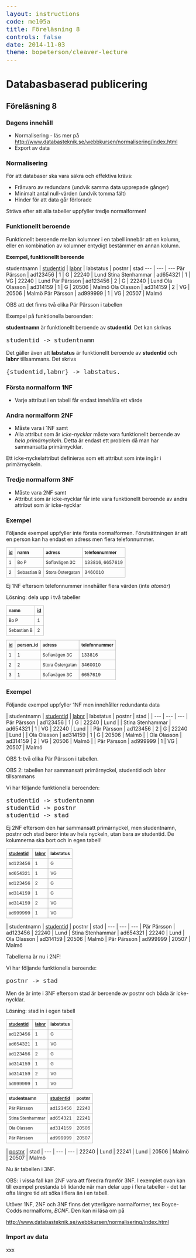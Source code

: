 ```yaml
---
layout: instructions
code: me105a
title: Föreläsning 8
controls: false
date: 2014-11-03
theme: bopeterson/cleaver-lecture
---
```


<style>
table {border-collapse: collapse;font-size:smaller}
th, td {border: 1px solid #BBBBBB}
th, td {text-align:left}
th, td {padding: 6px;}
hr {display: none}
pre {font-size:large}
.content {text-align:left}
</style>

# Databasbaserad publicering

## Föreläsning 8

### Dagens innehåll

- Normalisering - läs mer på <http://www.databasteknik.se/webbkursen/normalisering/index.html>
- Export av data

### Normalisering
För att databaser ska vara säkra och effektiva krävs:- Frånvaro av redundans (undvik samma data upprepade gånger)- Minimalt antal null-värden (undvik tomma fält)- Hinder för att data går förloradeSträva efter att alla tabeller uppfyller tredje normalformen!### Funktionellt beroendeFunktionellt beroende mellan kolumner i en tabell innebär att en kolumn, eller en kombination av kolumner entydigt bestämmer en annan kolumn. **Exempel, funktionellt beroende**studentnamn | <u>studentid</u> | <u>labnr</u> | labstatus | postnr | stad--- | --- | --- Pär Pärsson | ad123456 | 1 | G | 22240 | LundStina Stenhammar | ad654321 | 1 | VG | 22240 | LundPär Pärsson | ad123456 | 2 | G | 22240 | LundOla Olasson | ad314159 | 1 | G | 20506 | MalmöOla Olasson | ad314159 | 2 | VG | 20506 | MalmöPär Pärsson | ad999999 | 1 | VG | 20507 | MalmöOBS att det finns två olika Pär Pärsson i tabellenExempel på funktionella beroenden: 

**studentnamn** är funktionellt beroende av **studentid**. Det kan skrivas

	studentid -> studentnamn

Det gäller även att **labstatus** är funktionellt beroende av **studentid** och **labnr** tillsammans. Det skrivs 

	{studentid,labnr} -> labstatus. ### Första normalform 1NF- Varje attribut i en tabell får endast innehålla ett värde### Andra normalform 2NF- Måste vara i 1NF samt- Alla attribut som är *icke-nycklar* måste vara funktionellt beroende av *hela* *primärnyckeln*. Detta är endast ett problem då man har sammansatta primärnycklar.Ett icke-nyckelattribut definieras som ett attribut som inte ingår i primärnyckeln.

### Tredje normalform 3NF
- Måste vara 2NF samt- Attribut som är icke-nycklar får inte vara funktionellt beroende av andra attribut som är icke-nycklar### Exempel

Följande exempel uppfyller inte första normalformen. Förutsättningen är att en person kan ha endast en adress men flera telefonnummer.|  <u>id</u> | namn | adress | telefonnummer| --- | --- | --- | --- | 1 | Bo P | Sofiavägen 3C | 133816, 6657619| 2 | Sebastian B | Stora Östergatan | 3460010Ej 1NF eftersom telefonnummer innehåller flera värden (inte *atomär*)Lösning: dela upp i två tabeller| namn | <u>id</u>
| --- | --- | Bo P | 1| Sebastian B | 2| <u>id</u> | person_id | adress | telefonnummer| --- | --- | --- | ---| 1 | 1 | Sofiavägen 3C | 133816| 2 | 2 | Stora Östergatan | 3460010| 3 | 1 | Sofiavägen 3C | 6657619### Exempel

Följande exempel uppfyller 1NF men innehåller redundanta data| studentnamn | <u>studentid</u> | <u>labnr</u> | labstatus | postnr | stad | | --- | --- | --- | Pär Pärsson | ad123456 | 1 | G | 22240 | Lund | | Stina Stenhammar | ad654321 | 1 | VG | 22240 | Lund | | Pär Pärsson | ad123456 | 2 | G | 22240 | Lund | | Ola Olasson | ad314159 | 1 | G | 20506 | Malmö | | Ola Olasson | ad314159 | 2 | VG | 20506 | Malmö | | Pär Pärsson | ad999999 | 1 | VG | 20507 | MalmöOBS 1: två olika Pär Pärsson i tabellen.OBS 2: tabellen har sammansatt primärnyckel, studentid och labnr tillsammans

Vi har följande funktionella beroenden:

	studentid -> studentnamn
	studentid -> postnr
	studentid -> stadEj 2NF eftersom den har sammansatt primärnyckel, men studentnamn, postnr och stad beror inte av hela nyckeln, utan bara av studentid. De kolumnerna ska bort och in egen tabell!
| <u>studentid</u> | <u>labnr</u> | labstatus| --- | --- | --- | ad123456 | 1 | G| ad654321 | 1 | VG| ad123456 | 2 | G| ad314159 | 1 | G| ad314159 | 2 | VG| ad999999 | 1 | VG| studentnamn | <u>studentid</u> | postnr | stad| --- | --- | --- | Pär Pärsson | ad123456 | 22240 | Lund| Stina Stenhammar | ad654321 | 22240 | Lund| Ola Olasson | ad314159 | 20506 | Malmö| Pär Pärsson | ad999999 | 20507 | MalmöTabellerna är nu i 2NF!

Vi har följande funktionella beroende:

	postnr -> stadMen de är inte i 3NF eftersom stad är beroende av postnr och båda är icke-nycklar.Lösning: stad in i egen tabell| <u>studentid</u> | <u>labnr</u> | labstatus| --- | --- | --- | ad123456 | 1 | G| ad654321 | 1 | VG| ad123456 | 2 | G| ad314159 | 1 | G| ad314159 | 2 | VG| ad999999 | 1 | VG| studentnamn | <u>studentid</u> | postnr| --- | --- | --- | Pär Pärsson | ad123456 | 22240| Stina Stenhammar | ad654321 | 22241| Ola Olasson | ad314159 | 20506| Pär Pärsson | ad999999 | 20507| <u>postnr</u> | stad| --- | --- | --- | 22240 | Lund| 22241 | Lund| 20506 | Malmö| 20507 | MalmöNu är tabellen i 3NF.
OBS:  i vissa fall kan 2NF vara att föredra framför 3NF. I exemplet ovan kan till exempel prestanda bli lidande när man delar upp i flera tabeller - det tar ofta längre tid att söka i flera än i en tabell. 

Utöver 1NF, 2NF och 3NF finns det ytterligare normalformer, tex Boyce-Codds normalform, *BCNF*. Den kan ni läsa om på 

<http://www.databasteknik.se/webbkursen/normalisering/index.html>

### Import av data

xxx